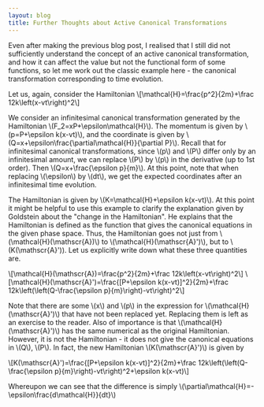 ```yaml
---
layout: blog
title: Further Thoughts about Active Canonical Transformations
---
```

Even after making the previous blog post, I realised that I still did not sufficiently understand the concept of an active canonical transformation, and how it can affect the value but not the functional form of some functions, so let me work out the classic example here - the canonical transformation corresponding to time evolution. 

Let us, again, consider the Hamiltonian
\\[\mathcal{H}=\frac{p^2}{2m}+\frac 12k\left(x-vt\right)^2\\]

We consider an infinitesimal canonical transformation generated by the Hamiltonian \\(F_2=xP+\epsilon\mathcal{H}\\). The momentum is given by \\(p=P+\epsilon k(x-vt)\\), and the coordinate is given by \\(Q=x+\epsilon\frac{\partial\mathcal{H}}{\partial P}\\). Recall that for infinitesimal canonical transformations, since \\(p\\) and \\(P\\) differ only by an infinitesimal amount, we can replace \\(P\\) by \\(p\\) in the derivative (up to 1st order). Then \\(Q=x+\frac{\epsilon p}{m}\\). At this point, note that when replacing \\(\epsilon\\) by \\(dt\\), we get the expected coordinates after an infinitesimal time evolution.

The Hamiltonian is given by \\(K=\mathcal{H}+\epsilon k(x-vt)\\). At this point it might be helpful to use this example to clarify the explanation given by Goldstein about the "change in the Hamiltonian". He explains that the Hamiltonian is defined as the function that gives the canonical equations in the given phase space. Thus, the Hamiltonian goes not just from \\(\mathcal{H}(\mathscr{A})\\) to \\(\mathcal{H}(\mathscr{A}')\\), but to \\(K(\mathscr{A}')). Let us explicitly write down what these three quantities are.

\\[\mathcal{H}(\mathscr{A})=\frac{p^2}{2m}+\frac 12k\left(x-vt\right)^2\\]
\\[\mathcal{H}(\mathscr{A}')=\frac{[P+\epsilon k(x-vt)]^2}{2m}+\frac 12k\left(\left(Q-\frac{\epsilon p}{m}\right)-vt\right)^2\\]

Note that there are some \\(x\\) and \\(p\\) in the expression for \\(\mathcal{H}(\mathscr{A}')\\) that have not been replaced yet. Replacing them is left as an exercise to the reader. Also of importance is that \\(\mathcal{H}(\mathscr{A}')\\) has the same numerical as the original Hamiltonian. However, it is not the Hamiltonian - it does not give the canonical equations in \\(Q\\), \\(P\\). In fact, the new Hamiltonian \\(K(\mathscr{A}')\\) is given by

\\[K(\mathscr{A}')=\frac{[P+\epsilon k(x-vt)]^2}{2m}+\frac 12k\left(\left(Q-\frac{\epsilon p}{m}\right)-vt\right)^2+\epsilon k(x-vt)\\]

Whereupon we can see that the difference is simply \\(\partial\mathcal{H}=-\epsilon\frac{d\mathcal{H}}{dt}\\)